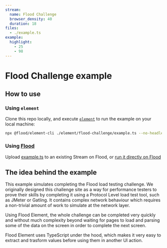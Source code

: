 ```yaml
---
stream:
  name: Flood Challenge
  browser_density: 40
  duration: 18
files:
  - ./example.ts
example:
  highlight:
    - 25
    - 98
---
```


# Flood Challenge example

## How to use

### Using `element`

Clone this repo locally, and execute [`element`][Element] to run the example on your local machine:

```bash
npx @flood/element-cli ./element/flood-challenge/example.ts --no-headless
```

### Using [Flood](https://flood.io)

Upload [example.ts](./example.ts) to an existing Stream on Flood, or [run it directly on Flood](https://app.flood.io/launch/github/flood-io/load-testing-playground/element/flood-challenge)

## The idea behind the example

This example simulates completing the Flood load testing challenge. We originally designed this challenge site as a way for performance testers to prove their skills by completing it using a Protocol Level load test tool, such as JMeter or Gatling. It contains complex network behaviour which requires a non-trivial amount of work to simulate at the network layer.

Using Flood Element, the whole challenge can be completed very quickly and without much complexity beyond waiting for pages to load and parsing some of the data on the screen in order to complete the next screen.

Flood Element uses TypeScript under the hood, which makes it very easy to extract and trasform values before using them in another UI action.

[Element]: (https://github.com/flood-io/element)
